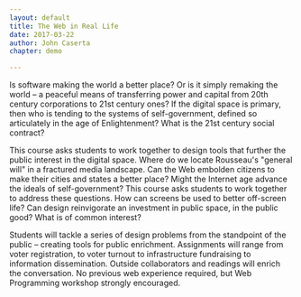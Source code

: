 ```yaml
---
layout: default
title: The Web in Real Life
date: 2017-03-22
author: John Caserta
chapter: demo

---
```

<!--
The theories that penned American democracy hardly hold up alongside the fast-moving networks of today. The network connects individuals and groups more easily than neighbors. Who is your neighbor?




 The Web, a synthesis of free software and an open network, offers much to the graphic designer. For the aesthete, the modern browser supports sophisticated renderings that rival printed output. For the technically driven designer, the Web connects frameworks, libraries and communities together into multi-authored and fleeting hives of activity.
-->

Is software making the world a better place? Or is it simply remaking the world – a peaceful means of transferring power and capital from 20th century corporations to 21st century ones? If the digital space is primary, then who is tending to the systems of self-government, defined so articulately in the age of Enlightenment? What is the 21st century social contract?

This course asks students to work together to design tools that further the public interest in the digital space. Where do we locate Rousseau's "general will" in a fractured media landscape. Can the Web embolden citizens to make their cities and states a better place? Might the Internet age advance the ideals of self-government? This course asks students to work together to address these questions. How can screens be used to better off-screen life? Can design reinvigorate an investment in public space, in the public good? What is of common interest?

Students will tackle a series of design problems from the standpoint of the public – creating tools for public enrichment. Assignments will range from voter registration, to voter turnout to infrastructure fundraising to information dissemination. Outside collaborators and readings will enrich the conversation. No previous web experience required, but Web Programming workshop strongly encouraged.
